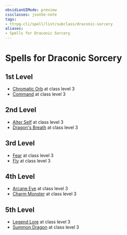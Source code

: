 ```yaml
---
obsidianUIMode: preview
cssclasses: json5e-note
tags:
- ttrpg-cli/spell/list/subclass/draconic-sorcery
aliases:
- Spells for Draconic Sorcery
---
```

# Spells for Draconic Sorcery

## 1st Level

- [Chromatic Orb](/3-Mechanics/CLI/spells/chromatic-orb-xphb.md "XPHB") at class level 3
- [Command](/3-Mechanics/CLI/spells/command-xphb.md "XPHB") at class level 3

## 2nd Level

- [Alter Self](/3-Mechanics/CLI/spells/alter-self-xphb.md "XPHB") at class level 3
- [Dragon's Breath](/3-Mechanics/CLI/spells/dragons-breath-xphb.md "XPHB") at class level 3

## 3rd Level

- [Fear](/3-Mechanics/CLI/spells/fear-xphb.md "XPHB") at class level 3
- [Fly](/3-Mechanics/CLI/spells/fly-xphb.md "XPHB") at class level 3

## 4th Level

- [Arcane Eye](/3-Mechanics/CLI/spells/arcane-eye-xphb.md "XPHB") at class level 3
- [Charm Monster](/3-Mechanics/CLI/spells/charm-monster-xphb.md "XPHB") at class level 3

## 5th Level

- [Legend Lore](/3-Mechanics/CLI/spells/legend-lore-xphb.md "XPHB") at class level 3
- [Summon Dragon](/3-Mechanics/CLI/spells/summon-dragon-xphb.md "XPHB") at class level 3